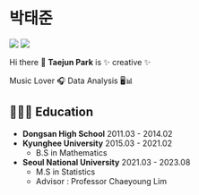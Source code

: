 # **박태준**


[<img src="https://img.shields.io/badge/differentiable_ftn-EB12B8?style=flat-square&logo=instagram&logoColor=white"/>](https://www.instagram.com/differentiable_ftn/) 
[<img src="https://img.shields.io/badge/qkr4264@gmail.com-EF8000?style=flat-square&logo=Gmail&logoColor=white"/>](qkr4264@gmail.com) 


Hi there 👋 **Taejun Park** is ✨ creative ✨


Music Lover 🎧 
Data Analysis 🖥️📊





## 👨🏻‍🎓 Education



- **Dongsan High School** 2011.03 - 2014.02
- **Kyunghee University** 2015.03 - 2021.02
    - B.S in Mathematics
- **Seoul National University** 2021.03 - 2023.08
    - M.S in Statistics
    - Advisor : Professor Chaeyoung Lim
